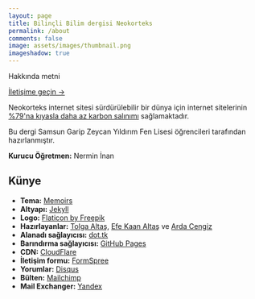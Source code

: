 ```yaml
---
layout: page
title: Bilinçli Bilim dergisi Neokorteks 
permalink: /about
comments: false
image: assets/images/thumbnail.png
imageshadow: true
---
```


Hakkında metni

<a href="/contact" class="btn btn-dark"> İletişime geçin &rarr;</a>

Neokorteks internet sitesi sürdürülebilir bir dünya için internet sitelerinin [%79'na kıyasla daha az karbon salınımı](https://www.websitecarbon.com/website/neokorteks-tk/) sağlamaktadır.

Bu dergi Samsun Garip Zeycan Yıldırım Fen Lisesi öğrencileri tarafından hazırlanmıştır.

**Kurucu Öğretmen:** Nermin İnan

## Künye
- **Tema:** [Memoirs](https://www.wowthemes.net/memoirs-free-jekyll-theme/)
- **Altyapı:** [Jekyll](http://jekyllrb.com/)
- **Logo:** [Flaticon by Freepik](https://www.flaticon.com/free-icon/n-logo_12583)
- **Hazırlayanlar:** [Tolga Altaş](https://tolgaaltas.com), [Efe Kaan Altaş](https://vero.co/efekaanaltas) ve [Arda Cengiz](https://twitter.com/Arda_cngz)
- **Alanadı sağlayıcısı:** [dot.tk](https://www.dot.tk/)
- **Barındırma sağlayıcısı:** [GitHub Pages](https://pages.github.com/)
- **CDN:** [CloudFlare](https://cloudflare.com)
- **İletişim formu:** [FormSpree](https://formspree.io/)
- **Yorumlar:** [Disqus](http://disqus.com/)
- **Bülten:** [Mailchimp](https://mailchimp.com/)
- **Mail Exchanger:** [Yandex](https://yandex.com.tr)
